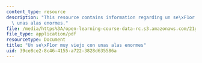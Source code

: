 ```yaml
---
content_type: resource
description: "This resource contains information regarding un se\xF1or muy viejo con\
  \ unas alas enormes."
file: /media/https%3A/open-learning-course-data-rc.s3.amazonaws.com/21g-704-spanish-iv-spring-2005/39ce8ce28c464155a7223828d635586a_MIT21G_704S05_imperfect_su.pdf
file_type: application/pdf
resourcetype: Document
title: "Un se\xF1or muy viejo con unas alas enormes"
uid: 39ce8ce2-8c46-4155-a722-3828d635586a
---
```

